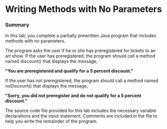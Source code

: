 # Writing Methods with No Parameters

### Summary
In this lab, you complete a partially prewritten Java program that includes methods with no parameters.

The program asks the user if he or she has preregistered for tickets to an art show. 
If the user has preregistered, the program should call a method named discount() that displays the message, 

**"You are preregistered and qualify for a 5 percent discount."**

If the user has not preregistered, the program should call a method named noDiscount() that displays the message, 

**"Sorry, you did not preregister and do not qualify for a 5 percent discount."**

The source code file provided for this lab includes the necessary variable declarations and the input statement. 
Comments are included in the file to help you write the remainder of the program.